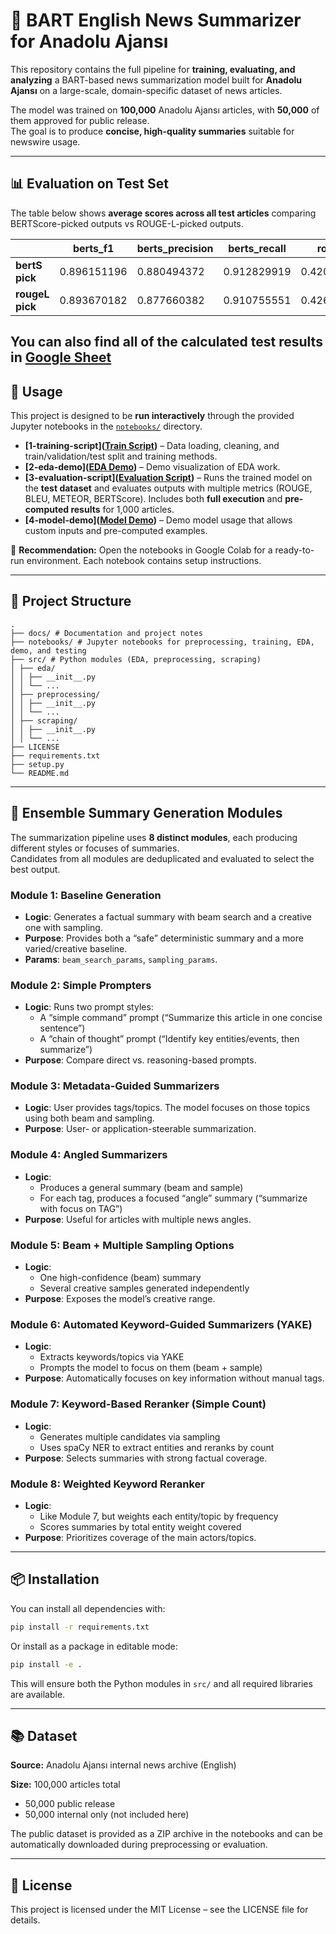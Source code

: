 # 📰 BART English News Summarizer for Anadolu Ajansı

This repository contains the full pipeline for **training, evaluating, and analyzing** a BART-based news summarization model built for **Anadolu Ajansı** on a large-scale, domain-specific dataset of news articles.

The model was trained on **100,000** Anadolu Ajansı articles, with **50,000** of them approved for public release.  
The goal is to produce **concise, high-quality summaries** suitable for newswire usage.

---
## 📊 Evaluation on Test Set

The table below shows **average scores across all test articles** comparing BERTScore-picked outputs vs ROUGE-L-picked outputs.

|                | berts_f1     | berts_precision | berts_recall | rouge1       | rougeL       | bleu         | meteor       |
|----------------|--------------|-----------------|--------------|--------------|--------------|--------------|--------------|
| **bertS pick** | 0.896151196  | 0.880494372     | 0.912829919  | 0.420760638  | 0.368872702  | 0.152196796  | 0.475370778  |
| **rougeL pick**| 0.893670182  | 0.877660382     | 0.910755551  | 0.426010749  | 0.380812119  | 0.155462975  | 0.480405404  |

You can also find all of the calculated test results in [Google Sheet](https://docs.google.com/spreadsheets/d/1YF5aBUunMOFllANsjRmI5fXQmlCaRYw8wmznnx3hFG8/edit?usp=sharing) 
---


## 🚀 Usage

This project is designed to be **run interactively** through the provided Jupyter notebooks in the [`notebooks/`](notebooks/) directory.

- **[1-training-script]([Train Script](https://colab.research.google.com/drive/1iBLrXfxXPNlhA4pp-imE_MAQTeTewVYW?usp=sharing))** – Data loading, cleaning, and train/validation/test split and training methods.  
- **[2-eda-demo]([EDA Demo](https://colab.research.google.com/drive/1JTdj23ICOsBy7ynm6sh2sTk6V8KuiY-h?usp=sharing))** – Demo visualization of EDA work.  
- **[3-evaluation-script]([Evaluation Script](https://colab.research.google.com/drive/1OLpxg4_SmpUia5ZbTy2Sf0qSrsz1ZWEK?usp=sharing))** – Runs the trained model on the **test dataset** and evaluates outputs with multiple metrics (ROUGE, BLEU, METEOR, BERTScore). Includes both **full execution** and **pre-computed results** for 1,000 articles.  
- **[4-model-demo]([Model Demo](https://colab.research.google.com/drive/1ffk2tEZkgh_HrqyU1mPAshe6anAJsYKT?usp=sharing))** – Demo model usage that allows custom inputs and pre-computed examples. 

📌 **Recommendation:** Open the notebooks in Google Colab for a ready-to-run environment. Each notebook contains setup instructions.

---

## 📂 Project Structure

```
.
├── docs/ # Documentation and project notes
├── notebooks/ # Jupyter notebooks for preprocessing, training, EDA, demo, and testing
├── src/ # Python modules (EDA, preprocessing, scraping)
│ ├── eda/
│ │ ├── __init__.py
│ │ └── ...
│ ├── preprocessing/
│ │ ├── __init__.py
│ │ └── ...
│ ├── scraping/
│ │ ├── __init__.py
│ │ └── ...
├── LICENSE
├── requirements.txt
├── setup.py
└── README.md
```

---
## 🧩 Ensemble Summary Generation Modules

The summarization pipeline uses **8 distinct modules**, each producing different styles or focuses of summaries.  
Candidates from all modules are deduplicated and evaluated to select the best output.

### **Module 1: Baseline Generation**
- **Logic**: Generates a factual summary with beam search and a creative one with sampling.
- **Purpose**: Provides both a “safe” deterministic summary and a more varied/creative baseline.
- **Params**: `beam_search_params`, `sampling_params`.

### **Module 2: Simple Prompters**
- **Logic**: Runs two prompt styles:  
    - A “simple command” prompt (“Summarize this article in one concise sentence”)  
    - A “chain of thought” prompt (“Identify key entities/events, then summarize”)
- **Purpose**: Compare direct vs. reasoning-based prompts.

### **Module 3: Metadata-Guided Summarizers**
- **Logic**: User provides tags/topics. The model focuses on those topics using both beam and sampling.
- **Purpose**: User- or application-steerable summarization.

### **Module 4: Angled Summarizers**
- **Logic**:  
    - Produces a general summary (beam and sample)  
    - For each tag, produces a focused “angle” summary (“summarize with focus on TAG”)
- **Purpose**: Useful for articles with multiple news angles.

### **Module 5: Beam + Multiple Sampling Options**
- **Logic**:  
    - One high-confidence (beam) summary  
    - Several creative samples generated independently
- **Purpose**: Exposes the model’s creative range.

### **Module 6: Automated Keyword-Guided Summarizers (YAKE)**
- **Logic**:  
    - Extracts keywords/topics via YAKE  
    - Prompts the model to focus on them (beam + sample)
- **Purpose**: Automatically focuses on key information without manual tags.

### **Module 7: Keyword-Based Reranker (Simple Count)**
- **Logic**:  
    - Generates multiple candidates via sampling  
    - Uses spaCy NER to extract entities and reranks by count
- **Purpose**: Selects summaries with strong factual coverage.

### **Module 8: Weighted Keyword Reranker**
- **Logic**:  
    - Like Module 7, but weights each entity/topic by frequency  
    - Scores summaries by total entity weight covered
- **Purpose**: Prioritizes coverage of the main actors/topics.

---



## 📦 Installation

You can install all dependencies with:

```bash
pip install -r requirements.txt
```

Or install as a package in editable mode:

```bash
pip install -e .
```

This will ensure both the Python modules in `src/` and all required libraries are available.

---

## 📚 Dataset

**Source:** Anadolu Ajansı internal news archive (English)

**Size:** 100,000 articles total
- 50,000 public release
- 50,000 internal only (not included here)


The public dataset is provided as a ZIP archive in the notebooks and can be automatically downloaded during preprocessing or evaluation.

---

## 📜 License

This project is licensed under the MIT License – see the LICENSE file for details.